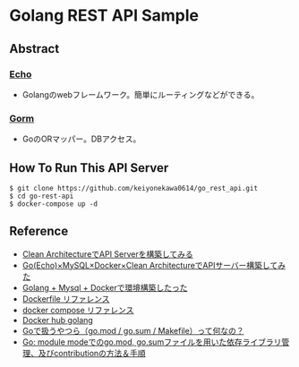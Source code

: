 # Golang REST API Sample

## Abstract
### [Echo](https://echo.labstack.com/)
- Golangのwebフレームワーク。簡単にルーティングなどができる。

### [Gorm](https://github.com/go-gorm/gorm)
- GoのORマッパー。DBアクセス。


## How To Run This API Server
```
$ git clone https://github.com/keiyonekawa0614/go_rest_api.git
$ cd go-rest-api
$ docker-compose up -d
```

## Reference
- [Clean ArchitectureでAPI Serverを構築してみる](https://qiita.com/hirotakan/items/698c1f5773a3cca6193e)
- [Go(Echo)×MySQL×Docker×Clean ArchitectureでAPIサーバー構築してみた](https://qiita.com/Le0tk0k/items/c2945c260f28f7ee2d47)
- [Golang + Mysql + Dockerで環境構築したった](https://shinter8823.hatenablog.com/entry/2019/07/18/015051)
- [Dockerfile リファレンス](http://docs.docker.jp/engine/reference/builder.html)
- [docker compose リファレンス](http://docs.docker.jp/compose/compose-file.html#)
- [Docker hub golang](https://hub.docker.com/_/golang)
- [Goで扱うやつら（go.mod / go.sum / Makefile）って何なの？](https://qiita.com/ko-watanabe/items/606cfff04438fffd15d0)
- [Go: module modeでのgo.mod, go.sumファイルを用いた依存ライブラリ管理、及びcontributionの方法＆手順](https://horizoon.jp/post/2019/04/18/contributing_with_gomodules/)
